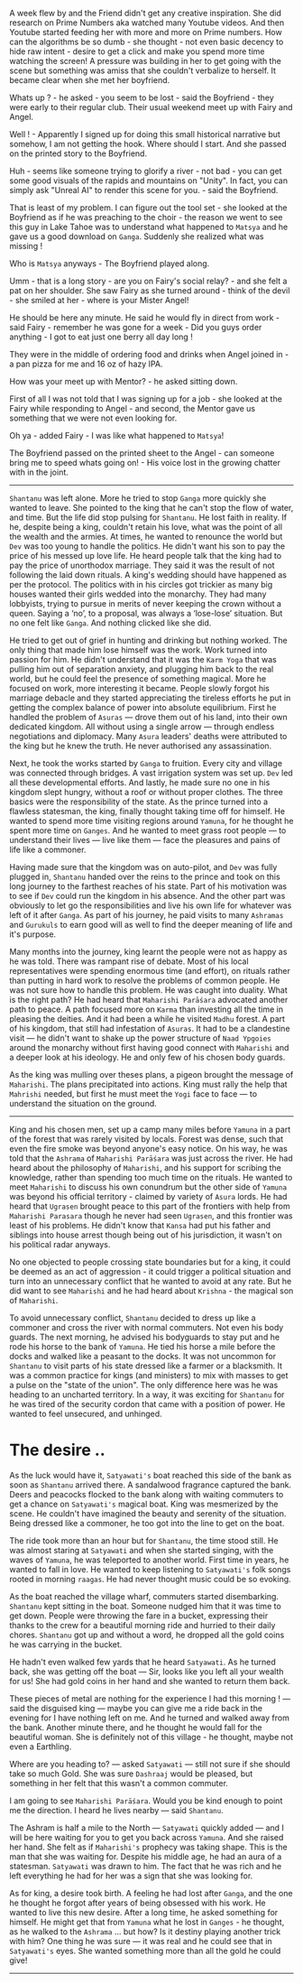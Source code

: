 A week flew by and the Friend didn't get  any creative inspiration. She did research on Prime Numbers aka watched many Youtube videos. And then Youtube started feeding her with more and more on Prime numbers. How can the algorithms be so dumb - she thought - not even basic decency to hide raw intent - desire to get a click and make you spend more time watching the screen! A pressure was building in her to get going with the scene but something was amiss that she couldn't verbalize to herself. It became clear when she met her boyfriend. 

Whats up ? - he asked - you seem to be lost - said the Boyfriend - they were early to their regular club. Their usual weekend meet up with Fairy and Angel.

Well ! - Apparently I signed up for doing this small historical narrative but somehow, I am not getting the hook. Where should I start. And she passed on the printed story to the Boyfriend. 

Huh  - seems like someone trying to glorify a river - not bad - you can get some good visuals of the rapids and mountains on "Unity". In fact, you can simply ask "Unreal AI" to render this scene for you.  - said the Boyfriend.

That is least of my problem. I can figure out the tool set - she looked at the Boyfriend as if he was preaching to the choir - the reason we went to see this guy in Lake Tahoe was to understand what happened to `Matsya` and he gave us a good download on `Ganga`. Suddenly she realized what was missing !

Who is `Matsya` anyways - The Boyfriend played along. 

Umm - that is a long story - are you on Fairy's social relay? - and she felt a pat on her shoulder. She saw Fairy as she turned around - think of the devil - she smiled at her - where is your Mister Angel!

He should be here any minute. He said he would fly in direct from work - said Fairy - remember he was gone for a week - Did you guys order anything - I got to eat just one berry all day long !

They were in the middle of ordering food and drinks when Angel joined in - a pan pizza for me and 16 oz of hazy IPA.

How was your meet up with Mentor? - he asked sitting down. 

First of all I was not told that I was signing up for a job - she looked at the Fairy while responding to Angel - and second, the Mentor gave us something that we were not even looking for. 

Oh ya - added Fairy - I was like what happened to `Matsya`!

The Boyfriend passed on the printed sheet to the Angel - can someone bring me to speed whats going on! - His voice lost in the growing chatter with in the joint.



----

`Shantanu` was left alone. More he tried to stop `Ganga` more quickly she wanted to leave. She pointed to the king that he can't stop the flow of water, and time. But the life did stop pulsing for `Shantanu`. He lost faith in reality. If he, despite being a king, couldn't retain his love, what was the point of all the wealth and the armies. At times, he wanted to renounce the world but `Dev` was too young to handle the politics. He didn't want his son to pay the price of his messed up love life. He heard people talk that the king had to pay the price of unorthodox marriage. They said it was the result of not following the laid down rituals. A king's wedding should have happened as per the protocol. The politics with in his circles got trickier as many big houses wanted their girls wedded into the monarchy. They had many lobbyists, trying to pursue in merits of never keeping the crown without a queen. Saying a ‘no’, to a proposal, was always a ‘lose-lose’ situation. But no one felt like `Ganga`. And nothing clicked like she did. 

He tried to get out of grief in hunting and drinking but nothing worked. The only thing that made him lose himself was the work. Work turned into passion for him. He didn't understand that it was the `Karm Yoga` that was pulling him out of separation anxiety, and plugging him back to the real world, but he could feel the presence of something magical. More he focused on work, more interesting it became. People slowly forgot his marriage debacle and they started appreciating the tireless efforts he put in getting the complex balance of power into absolute equilibrium. First he handled the problem of `Asuras` — drove them out of his land, into their own dedicated kingdom. All without using a single arrow — through endless negotiations and diplomacy. Many `Asura` leaders' deaths were attributed to the king but he knew the truth. He never authorised any assassination. 

Next, he took the works started by `Ganga` to fruition. Every city and village was connected through bridges. A vast irrigation system was set up. `Dev` led all these developmental efforts. And lastly, he made sure no one in his kingdom slept hungry, without a roof or without proper clothes. The three basics were the responsibility of the state. As the prince turned into a flawless statesman, the king, finally thought taking time off for himself. He wanted to spend more time visiting regions around `Yamuna`, for he thought he spent more time on `Ganges`. And he wanted to meet grass root people — to understand their lives — live like them — face the pleasures and pains of life like a commoner.


Having made sure that the kingdom was on auto-pilot, and `Dev` was fully plugged in, `Shantanu` handed over the reins to the prince and took on this long journey to the farthest reaches of his state. Part of his motivation was to see if `Dev` could run the kingdom in his absence. And the other part was obviously to let go the responsibilities and live his own life for whatever was left of it after `Ganga`. As part of his journey, he paid visits to many `Ashramas` and `Gurukuls` to earn good will as well to find the deeper meaning of life and it's purpose.

Many months into the journey, king learnt the people were not as happy as he was told. There was rampant rise of debate. Most of his local representatives were spending enormous time (and effort), on rituals rather than putting in hard work to resolve the problems of common people. He was not sure how to handle this problem. He was caught into duality. What is the right path? He had heard that `Maharishi Parāśara` advocated another path to peace. A path focused more on `Karma` than investing all the time in pleasing the deities. And it had been a while he visited `Madhu` forest. A part of his kingdom, that still had infestation of `Asuras`. It had to be a clandestine visit — he didn't want to shake up the power structure of `Naad Ypgoies` around the monarchy without first having good connect with `Maharishi` and a deeper look at his ideology. He and only few of his chosen body guards. 

As the king was mulling over theses plans, a pigeon brought the message of `Maharishi`. The plans precipitated into actions. King must rally the help that `Mahrishi` needed, but first he must meet the `Yogi` face to face — to understand the situation on the ground.

---

King and his chosen men, set up a camp many miles before `Yamuna` in a part of the forest that was rarely visited by locals. Forest was dense, such that even the fire smoke was beyond anyone's easy notice. On his way, he was told that the `Ashrama` of `Maharishi Parāśara` was just across the river. He had heard about the philosophy of `Maharishi`,  and his support for scribing the knowledge,  rather than spending too much time on the rituals. He wanted to meet `Maharishi` to discuss his own conundrum but the other side of `Yamuna` was beyond his official territory - claimed by variety of `Asura` lords. He had heard that `Ugrasen` brought peace to this part of the frontiers with help from `Maharishi Parasara` though he never had seen `Ugrasen`, and this frontier was least of his problems. He didn't know that `Kansa` had put his father and siblings into house arrest though being out of his jurisdiction, it wasn't on his political radar anyways.

No one objected to people crossing state boundaries but for a king, it could be deemed as an act of aggression - it could trigger a political situation and turn into an unnecessary conflict that he wanted to avoid at any rate. But he did want to see `Maharishi` and he had heard about `Krishna` - the magical son of `Maharishi`.

To avoid unnecessary conflict, `Shantanu` decided to dress up like a commoner and cross the river with normal commuters. Not even his body guards. The next morning, he advised his bodyguards to stay put and he rode his horse to the bank of `Yamuna`. He tied his  horse a mile before the docks and walked like a peasant to the docks. It was not uncommon for `Shantanu` to visit parts of his state dressed like a farmer or a blacksmith. It was a common practice for kings (and ministers) to mix with masses to get a pulse on the "state of the union". The only difference here was he was heading to an uncharted territory. In a way, it was exciting for `Shantanu` for he was tired of the security cordon that came with a position of power. He wanted to feel unsecured, and unhinged.

# The desire ..

As the luck would have it, `Satyawati's` boat reached this side of the bank as soon as `Shantanu` arrived there. A sandalwood fragrance captured the bank. Deers and peacocks flocked to the bank along with waiting commuters to get a chance on `Satyawati's` magical boat. King was mesmerized by the scene. He couldn't have imagined the beauty and serenity of the situation. Being dressed like a commoner, he too got into the line to get on the boat.

The ride took more than an hour but for `Shantanu`, the time stood still. He was almost staring at `Satyawati` and when she started singing, with the waves of `Yamuna`, he was teleported to another world. First time in years, he wanted to fall in love. He wanted to keep listening to `Satyawati's` folk songs rooted in morning `raagas`. He had never thought music could be so evoking.

As the boat reached the village wharf, commuters started disembarking. `Shantanu` kept sitting in the boat. Someone nudged him that it was time to get down. People were throwing the fare in a bucket, expressing their thanks to the crew for a beautiful morning ride and hurried to their daily chores. `Shantanu` got up and without a word, he dropped all the gold coins he was carrying in the bucket. 

He hadn't even walked few yards that he heard `Satyawati`. As he turned back, she was getting off the boat — Sir, looks like you left all your wealth for us!  She had gold coins in her hand and she wanted to return them back. 

These pieces of metal are nothing for the experience I had this morning ! — said the disguised king — maybe you can give me a ride back in the evening for I have nothing left on me. And he turned and walked away from the bank. Another minute there, and he thought he would fall for the beautiful woman. She is definitely not of this village - he thought, maybe not even a Earthling.

Where are you heading to? — asked `Satyawati` — still not sure if she should take so much Gold. She was sure `Dashraaj` would be pleased, but something in her felt that this wasn't a common commuter. 

I am going to see `Maharishi Parāśara`. Would you be kind enough to point me the direction. I heard he lives nearby — said `Shantanu`.

The Ashram is half a mile to the North — `Satyawati` quickly added — and I will be here waiting for you to get you back across `Yamuna`. And she raised her hand. She felt as if `Maharishi's` prophecy was taking shape. This is the man that she was waiting for. Despite his middle age, he had an aura of a statesman. `Satyawati` was drawn to him. The fact that he was rich and he left everything he had for her was a sign that she was looking for.

As for king, a desire took birth. A feeling he had lost after `Ganga`, and the one he thought he forgot after years of being obsessed with his work. He wanted to live this new desire. After a long time, he asked something for himself. He might get that from `Yamuna` what he lost in `Ganges` - he thought, as he walked to the `Ashrama` ...  but how? Is it destiny playing another trick with him? One thing he was sure — it was real and he could see that in `Satyawati's` eyes. She wanted something more than all the gold he could give!

------

